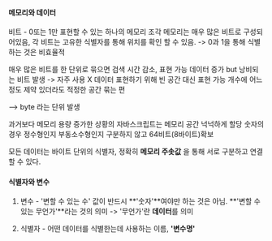#### 메모리와 데이터 
비트 - 0또는 1만 표현할 수 있는 하나의 메모리 조각
메모리는 매우 많은 비트로 구성되어있음, 
각 비트는 고유한 식별자를 통해 위치를 확인 할 수 있음. 
-> 0과 1을 통해 식별하는 것은 비효율적 

매우 많은 비트를 한 단위로 묶으면 검색 시간 감소, 표현 가능 데이터 증가
but 낭비되는 비트 발생 
-> 자주 사용 X 데이터 표현하기 위해 빈 공간 대신 표현 가능 개수에 어느 정도 제약 있더라도 적정한 공간 묶는 편 

--> byte 라는 단위 발생 

과거보다 메모리 용량 증가한 상황의 자바스크립트는 메모리 공간 넉넉하게 할당 
숫자의 경우 정수형인지 부동소수형인지 구분하지 않고 64비트(8바이트)확보

모든 데이터는 바이트 단위의 식별자, 정확히 **메모리 주솟값** 을 통해 서로 구분하고 연결 할 수 있다. 

#### 식별자와 변수 
1. 변수 - '변할 수 있는 수' 
값이 반드시 **'숫자'**여야만 하는 것은 아님. 
**'변할 수 있는 무언가'**라는 것의 의미 
-> '무언가'란 **데이터**를 의미

2. 식별자 - 어떤 데이터를 식별한는데 사용하는 이름, **'변수명'**
